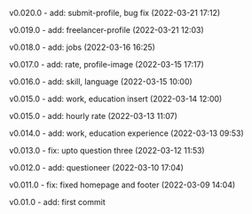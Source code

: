 v0.020.0 - add: submit-profile, bug fix (2022-03-21 17:12)

v0.019.0 - add: freelancer-profile (2022-03-21 12:03)

v0.018.0 - add: jobs (2022-03-16 16:25)

v0.017.0 - add: rate, profile-image (2022-03-15 17:17)

v0.016.0 - add: skill, language (2022-03-15 10:00)

v0.015.0 - add: work, education insert (2022-03-14 12:00)

v0.015.0 - add: hourly rate (2022-03-13 11:07)

v0.014.0 - add: work, education experience (2022-03-13 09:53)

v0.013.0 - fix: upto question three (2022-03-12 11:53)

v0.012.0 - add: questioneer (2022-03-10 17:04)

v0.011.0 - fix: fixed homepage and footer (2022-03-09 14:04)

v0.01.0 - add: first commit